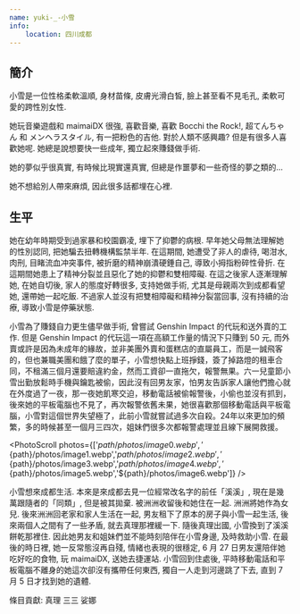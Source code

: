 ```yaml
---
name: yuki-_-小雪
info:
    location: 四川成都
---
```


## 簡介

小雪是一位性格柔軟溫順, 身材苗條, 皮膚光滑白皙, 臉上甚至看不見毛孔, 柔軟可愛的跨性別女性.

她玩音樂遊戲和 maimaiDX 很強, 喜歡音樂, 喜歡 Bocchi the Rock!, 超てんちゃん 和 メンヘラスタイル, 有一把粉色的吉他. 對於人類不感興趣? 但是有很多人喜歡她呢. 她總是說想要快一些成年, 獨立起來賺錢做手術.  

她的夢似乎很真實, 有時候比現實還真實, 但總是作噩夢和一些奇怪的夢之類的…

她不想給別人帶來麻煩, 因此很多話都埋在心裡.  

## 生平

她在幼年時期受到過家暴和校園霸凌, 埋下了抑鬱的病根. 早年她父母無法理解她的性別認同, 把她騙去扭轉機構監禁半年. 在這期間, 她遭受了非人的虐待, 喝泔水, 肉刑, 目睹流血冲突事件, 被折磨的精神崩潰硬錘自己, 導致小拇指粉碎性骨折. 在這期間她患上了精神分裂並且惡化了她的抑鬱和雙相障礙. 在這之後家人逐漸理解她, 在她自切後, 家人的態度好轉很多, 支持她做手術, 尤其是母親兩次到成都看望她, 還帶她一起吃飯. 不過家人並沒有把雙相障礙和精神分裂當回事, 沒有持續的治療, 導致小雪是停藥狀態.  

小雪為了賺錢自力更生儘早做手術, 曾嘗試 Genshin Impact 的代玩和送外賣的工作. 但是 Genshin Impact 的代玩這一項在高額工作量的情況下只賺到 50 元, 而外賣或許是因為未成年的緣故，並非美團外賣和蛋糕店的直屬員工，而是一誠飛客的，但也兼職美團和餓了麼的單子，小雪想快點上班掙錢，簽了掉路燈的租車合同，不租滿三個月還要賠違約金，然而工資卻一直拖欠，報警無果。六一兒童節小雪出勤放鬆時手機與鑰匙被偷，因此沒有回男友家，怕男友告訴家人讓他們擔心就在外度過了一夜，那一夜她飢寒交迫，移動電話被偷報警後，小偷也並沒有抓到，後來她的平板電腦也不見了，再次報警依舊未果，她很喜歡那個移動電話與平板電腦，小雪對這個世界失望極了，此前小雪就嘗試過多次自殺。24年以來更加的頻繁，多的時候甚至一個月三四次，姐妹們很多次都報警處理並且線下展開救援。

<PhotoScroll photos={['${path}/photos/image0.webp','${path}/photos/image1.webp','${path}/photos/image2.webp','${path}/photos/image3.webp','${path}/photos/image4.webp','${path}/photos/image5.webp','${path}/photos/image6.webp']} />

小雪想來成都生活. 本來是來成都去見一位經常改名字的前任「溪溪」, 現在是幾萬跟隨者的「同類」, 但是被其拋棄. 被洲洲收留後和她住在一起. 洲洲將她作為女兒. 後來洲洲回老家和家人生活在一起, 男友租下了原本的房子與小雪一起生活, 後來兩個人之間有了一些矛盾, 就去真理那裡緩一下. 隨後真理出國, 小雪換到了溪溪餅乾那裡住. 因此她男友和姐妹們並不能時刻陪伴在小雪身邊, 及時救助小雪. 在最後的時日裡, 她一反常態沒再自殘, 情緒也表現的很穩定, 6 月 27 日男友還陪伴她吃好吃的食物, 玩 maimaiDX, 送她去捷運站. 小雪回到住處後, 平時移動電話和平板電腦不離身的她這次卻沒有攜帶任何東西, 獨自一人走到河邊跳了下去, 直到 7 月 5 日才找到她的遺體.

條目貢獻: 真理 三三 娑娜
